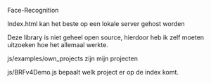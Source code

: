Face-Recognition

Index.html kan het beste op een lokale server gehost worden

Deze library is niet geheel open source, hierdoor heb ik zelf moeten uitzoeken hoe het allemaal werkte.

js/examples/own_projects zijn mijn projecten

js/BRFv4Demo.js bepaalt welk project er op de index komt.
